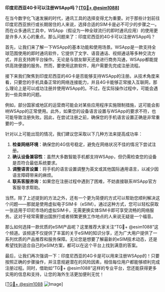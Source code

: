 **印度尼西亚4G卡可以注册WSApp吗？[[TG💪+ @esim1088](https://t.me/s/esim1088)]**

在当今数字化飞速发展的时代，通讯工具的选择变得尤为重要。对于那些计划前往印度尼西亚旅行或长期居住的人来说，选择合适的SIM卡是必不可少的步骤之一。而在众多通讯工具中，WSApp（假设为一种全球流行的即时通讯应用）的使用更是许多人关心的重点。那么问题来了：印度尼西亚的4G卡可以注册WSApp吗？

首先，让我们来了解一下WSApp的基本功能和使用场景。WSApp是一款支持全球范围使用的即时通讯软件，它提供了文字、语音通话、视频通话等多种交流方式，并且支持跨平台操作。无论是与朋友聊天还是进行商务沟通，WSApp都能提供高效便捷的服务。然而，要使用这款软件，用户需要先完成注册流程。

接下来我们聚焦到印度尼西亚的4G卡是否能够支持WSApp的注册。从技术角度来看，只要您的手机具备正常的网络连接能力，并且4G卡能够正常接入互联网，那么理论上是可以成功注册并使用WSApp的。不过，在实际操作过程中，可能会遇到一些具体的问题。

例如，部分国家或地区的运营商可能会对某些应用程序实施限制措施，这可能会影响WSApp的正常使用。此外，如果您的设备语言设置与WSApp的要求不符，也可能导致注册失败。因此，在尝试注册之前，确保您的手机语言设置正确是非常重要的一步。

针对以上可能出现的情况，我们建议您采取以下几种方法来提高成功率：

1. **检查网络环境**：确保您的4G信号稳定，避免在网络状况不佳的情况下尝试注册。
2. **确认设备兼容性**：虽然大多数智能手机都支持WSApp，但仍需检查您的设备是否符合最低系统要求。
3. **调整语言设置**：将手机的语言设置调整为英文或其他国际通用语言，以减少因语言障碍带来的麻烦。
4. **联系客服咨询**：如果您在注册过程中遇到了困难，不妨直接联系WSApp官方客服寻求帮助。

当然，除了上述提到的方法之外，还有一个更为简便的方式可以帮助您顺利解决这个问题——那就是使用虚拟电子SIM卡（eSIM）。通过这种方式，您可以轻松获取一张适用于印尼市场的虚拟SIM卡，无需更换实体SIM卡即可享受流畅的网络服务。这对于经常需要出国旅行或者频繁更换工作地点的人来说无疑是一个福音。

那么如何选择一款优质的eSIM产品呢？这里推荐大家关注“TG💪+ @esim1088”这个频道。该频道不仅提供了丰富的关于eSIM的知识分享，还为广大用户提供了一系列优质的产品推荐和服务保障。无论您是想要了解最新的eSIM技术动态，还是希望找到适合自己的eSIM方案，都可以在这个平台上找到满意的答案。

最后，让我们再次强调一下：印度尼西亚的4G卡是可以用来注册WSApp的！只要按照正确的步骤操作，并注意规避潜在的风险因素，相信每位用户都能够顺利完成注册过程。同时，借助如“TG💪+ @esim1088”这样的专业平台，您还能获得更多实用的信息和支持，让您的海外生活更加便利无忧！

[[TG💪+ @esim1088](https://t.me/s/esim1088) ![Image](https://i.postimg.cc/4NQfJmqS/Snipaste-2025-05-13-00-14-12.png)]